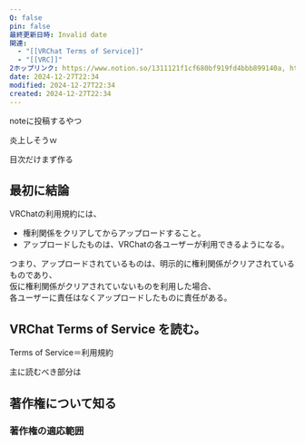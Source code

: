 ```yaml
---
Q: false
pin: false
最終更新日時: Invalid date
関連:
  - "[[VRChat Terms of Service]]"
  - "[[VRC]]"
2ホップリンク: https://www.notion.so/1311121f1cf680bf919fd4bbb899140a, https://www.notion.so/6c1f7817a4254bfd9e6875945470c240,https://www.notion.so/1311121f1cf680bf919fd4bbb899140a, https://www.notion.so/15346504138f490890312e46141dc2a9, https://www.notion.so/1efeb4ffd2f64264b71343d5090cac07, https://www.notion.so/55cc2a7cb9a64bd0b9d27c03d795ee5b, https://www.notion.so/5dc1cfa7f9d241b98baafa7174affca1, https://www.notion.so/9485430954e340e68df9533c80f5ec46, https://www.notion.so/c3f9b656669e466990b2011439134c7f, https://www.notion.so/eb89cad26afd4965868dc7b08176ffeb, https://www.notion.so/ed88b99995aa4ce394853b357c844401, https://www.notion.so/fb36c50e3bbc4a22ab1d158585f38491
date: 2024-12-27T22:34
modified: 2024-12-27T22:34
created: 2024-12-27T22:34
---
```

  

noteに投稿するやつ

炎上しそうｗ

  

  

目次だけまず作る

  

## 最初に結論

VRChatの利用規約には、

- 権利関係をクリアしてからアップロードすること。
- アップロードしたものは、VRChatの各ユーザーが利用できるようになる。

つまり、アップロードされているものは、明示的に権利関係がクリアされているものであり、  
仮に権利関係がクリアされていないものを利用した場合、  
各ユーザーに責任はなくアップロードしたものに責任がある。  

  

## VRChat Terms of Service を読む。

Terms of Service＝利用規約

  

主に読むべき部分は

  

  

  

## 著作権について知る

  

### 著作権の適応範囲